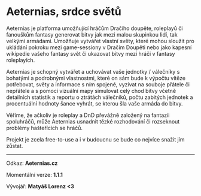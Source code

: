 # Aeternias, srdce světů
Aeternias je platforma umožňující hráčům Dračího doupěte, roleplayů či fanouškům fantasy generovat bitvy jak mezi malou skupinkou lidí, tak velkými armádami. Umožňuje vytvářet vlastní světy, které mohou sloužit pro ukládání pokroku mezi game-sessiony v Dračím Doupěti nebo jako kapesní wikipedie vašeho fantasy svět či ukazovat bitvy mezi hráči v fantasy roleplayích.

Aeternias je schopný vytvářet a uchovávat vaše jednotky / válečníky s bohatými a podrobnými vlastnostmi, které on sám bude k výpočtu vítěze potřebovat, světy a informace s ním spojené, vyzívat na souboje přátele či nepřátele a s pomocí vizuální mapy simulovat celý chod bitvy včetně detailních statistik a reportu o ztrátách válečníků, počtu zabitých jednotek a procentuální hodnoty šance vyhrát, se kterou šla vaše armáda do bitvy.

Věříme, že ačkoliv je roleplay a DnD převážně založený na fantazii spoluhráčů, může Aeternias usnadnit tězké rozhodování či rozseknout problémy hašteřících se hráčů.

Projekt je zcela free-to-use a i v budoucnu se bude co nejvíce snažit jím zůstat.
***

Odkaz: **Aeternias.cz**

Momentální verze: **1.1.1**

Vývojář: **Matyáš Lorenz <3**

